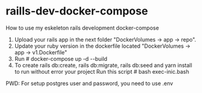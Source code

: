 # raills-dev-docker-compose

How to use my eskeleton rails development docker-compose

1. Upload your rails app in the next folder "DockerVolumes -> app -> repo".
2. Update your ruby version in the dockerfile located "DockerVolumes -> app -> v1.Dockerfile"
3. Run # docker-compose up -d --build
4. To create rails db:create, rails db:migrate, rails db:seed and yarn install to run without error your project 
Run this script # bash exec-inic.bash

PWD: For setup postgres user and password, you need to use .env